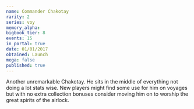 ```yaml
---
name: Commander Chakotay
rarity: 2
series: voy
memory_alpha:
bigbook_tier: 8
events: 15
in_portal: true
date: 01/01/2017
obtained: Launch
mega: false
published: true
---
```


Another unremarkable Chakotay. He sits in the middle of everything not doing a lot stats wise. New players might find some use for him on voyages but with no extra collection bonuses consider moving him on to worship the great spirits of the airlock.

